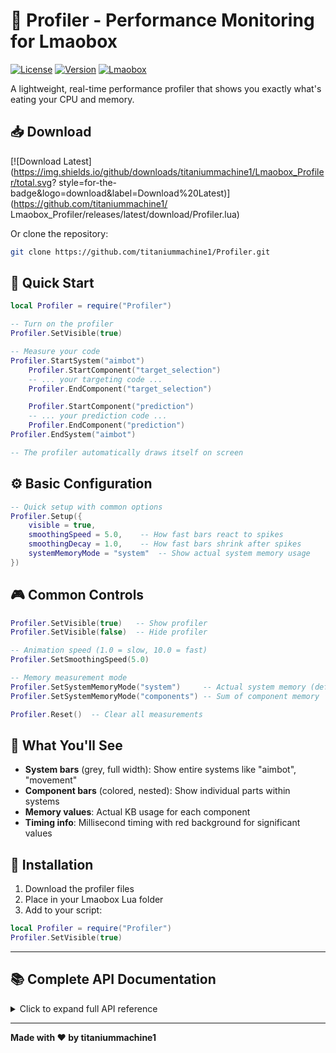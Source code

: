 # 🎯 Profiler - Performance Monitoring for Lmaobox

[![License](https://img.shields.io/badge/license-MIT-blue.svg)](LICENSE.txt)
[![Version](https://img.shields.io/badge/version-1.0.0-green.svg)](https://github.com/titaniummachine1/Profiler/releases)
[![Lmaobox](https://img.shields.io/badge/lmaobox-compatible-orange.svg)](http://lmaobox.net)

A lightweight, real-time performance profiler that shows you exactly what's eating your CPU and memory.

## 📥 Download

[![Download Latest](https://img.shields.io/github/downloads/titaniummachine1/Lmaobox_Profiler/total.svg?
style=for-the-badge&logo=download&label=Download%20Latest)](https://github.com/titaniummachine1/
Lmaobox_Profiler/releases/latest/download/Profiler.lua)

Or clone the repository:

```bash
git clone https://github.com/titaniummachine1/Profiler.git
```

## 🚀 Quick Start

```lua
local Profiler = require("Profiler")

-- Turn on the profiler
Profiler.SetVisible(true)

-- Measure your code
Profiler.StartSystem("aimbot")
    Profiler.StartComponent("target_selection")
    -- ... your targeting code ...
    Profiler.EndComponent("target_selection")

    Profiler.StartComponent("prediction")
    -- ... your prediction code ...
    Profiler.EndComponent("prediction")
Profiler.EndSystem("aimbot")

-- The profiler automatically draws itself on screen
```

## ⚙️ Basic Configuration

```lua
-- Quick setup with common options
Profiler.Setup({
    visible = true,
    smoothingSpeed = 5.0,    -- How fast bars react to spikes
    smoothingDecay = 1.0,    -- How fast bars shrink after spikes
    systemMemoryMode = "system"  -- Show actual system memory usage
})
```

## 🎮 Common Controls

```lua
Profiler.SetVisible(true)   -- Show profiler
Profiler.SetVisible(false)  -- Hide profiler

-- Animation speed (1.0 = slow, 10.0 = fast)
Profiler.SetSmoothingSpeed(5.0)

-- Memory measurement mode
Profiler.SetSystemMemoryMode("system")     -- Actual system memory (default)
Profiler.SetSystemMemoryMode("components") -- Sum of component memory

Profiler.Reset()  -- Clear all measurements
```

## 🎨 What You'll See

- **System bars** (grey, full width): Show entire systems like "aimbot", "movement"
- **Component bars** (colored, nested): Show individual parts within systems
- **Memory values**: Actual KB usage for each component
- **Timing info**: Millisecond timing with red background for significant values

## 🔧 Installation

1. Download the profiler files
2. Place in your Lmaobox Lua folder
3. Add to your script:

```lua
local Profiler = require("Profiler")
Profiler.SetVisible(true)
```

---

## 📚 Complete API Documentation

<details>
<summary>Click to expand full API reference</summary>

### Visual Settings

#### Animation Speed

Controls how fast the bars react to performance changes:

```lua
-- How fast bars grow when performance spikes
Profiler.SetSmoothingSpeed(5.0)  -- Default: 5.0
-- 1.0 = Very slow, smooth
-- 5.0 = Balanced (recommended)
-- 10.0 = Very fast, responsive

-- How fast bars shrink after spikes
Profiler.SetSmoothingDecay(1.0)  -- Default: 1.0
-- 0.5 = Very slow decay (peaks stay visible longer)
-- 1.0 = Balanced (recommended)
-- 2.0 = Fast decay (peaks disappear quickly)
```

#### Text Update Rate

Controls how often the numbers change:

```lua
Profiler.SetTextUpdateInterval(15)  -- Default: 15 frames
-- 6 = Update ~10 times per second (jittery)
-- 15 = Update 4 times per second (smooth, recommended)
-- 30 = Update 2 times per second (very stable)
```

#### Display Options

```lua
-- How many systems to show at once
Profiler.SetWindowSize(60)  -- Default: 60 frames (1 second average)
-- 30 = 0.5 second average (more reactive)
-- 60 = 1 second average (recommended)
-- 120 = 2 second average (very stable)

-- Sort order
Profiler.SetSortMode("size")     -- Biggest problems first (recommended)
Profiler.SetSortMode("static")   -- Order you measured them
Profiler.SetSortMode("reverse")  -- Smallest problems first
```

### Memory Measurement Modes

Choose how system memory is calculated:

```lua
-- Show actual system memory usage (DEFAULT)
Profiler.SetSystemMemoryMode("system")
-- System bar shows: "How much memory did this whole system actually use?"
-- Good for: Seeing true memory bounds and overhead

-- Show sum of component memory
Profiler.SetSystemMemoryMode("components")
-- System bar shows: "Sum of all component memory usage"
-- Good for: Seeing how components add up
```

**Example:**

- `"system"` mode: `aimbot 25.3KB` (actual system memory footprint)
- `"components"` mode: `aimbot 18.7KB` (sum of all aimbot components)

### Advanced Usage

#### Nested Systems

```lua
Profiler.StartSystem("main_loop")
    Profiler.StartComponent("input_processing")
    -- ... input code ...
    Profiler.EndComponent("input_processing")

    Profiler.StartSystem("aimbot")  -- Nested system
        Profiler.StartComponent("targeting")
        -- ... targeting code ...
        Profiler.EndComponent("targeting")
    Profiler.EndSystem("aimbot")
Profiler.EndSystem("main_loop")
```

#### Quick Function Timing

```lua
-- Time a single function
local result = Profiler.Time("calculations", "pathfinding", function()
    return expensive_pathfinding_function()
end)

-- Time with default system name
local result = Profiler.Time("database_query", function()
    return query_database()
end)
```

### Complete Configuration Reference

#### All Settings with Defaults

```lua
Profiler.Setup({
    -- Basic
    visible = false,                    -- Show/hide profiler

    -- Visual smoothing
    smoothingSpeed = 5.0,              -- How fast bars grow (0.1-20.0)
    smoothingDecay = 1.0,              -- How fast bars shrink (0.1-20.0)
    textUpdateInterval = 15,           -- Text update rate in frames (1-120)

    -- Display
    windowSize = 60,                   -- Averaging window in frames (1-300)
    sortMode = "size",                 -- "size", "static", "reverse"
    systemHeight = 48,                 -- Bar height in pixels
    fontSize = 12,                     -- Text size
    maxSystems = 20,                   -- Max systems to display
    textPadding = 6,                   -- Text padding in pixels

    -- Memory measurement
    systemMemoryMode = "system",       -- "system" or "components"
})
```

#### Individual Setting Functions

```lua
-- Visual
Profiler.SetSmoothingSpeed(5.0)        -- Bar growth speed
Profiler.SetSmoothingDecay(1.0)        -- Bar shrink speed
Profiler.SetTextUpdateInterval(15)     -- Text update rate

-- Display
Profiler.SetWindowSize(60)             -- Averaging window
Profiler.SetSortMode("size")           -- Sort order

-- Memory
Profiler.SetSystemMemoryMode("system") -- Memory calculation mode
```

### Performance Tips

#### For Best Results:

1. **Use descriptive names**: `"target_selection"` not `"func1"`
2. **Measure at the right level**: Don't measure every tiny function
3. **Use system grouping**: Group related components under systems
4. **Check both memory modes**: Compare `"system"` vs `"components"` modes

#### Recommended Settings:

```lua
-- For performance hunting (catch all spikes)
Profiler.Setup({
    visible = true,
    smoothingSpeed = 8.0,    -- Fast spike detection
    smoothingDecay = 0.5,    -- Slow decay (peaks stay visible)
    systemMemoryMode = "system"
})

-- For stable monitoring (smooth display)
Profiler.Setup({
    visible = true,
    smoothingSpeed = 3.0,    -- Smooth scaling
    smoothingDecay = 1.5,    -- Balanced decay
    systemMemoryMode = "components"
})
```

### Examples

#### Basic Aimbot Profiling

```lua
local Profiler = require("Profiler")
Profiler.SetVisible(true)

-- In your aimbot code
Profiler.StartSystem("aimbot")
    Profiler.StartComponent("get_targets")
    local targets = GetValidTargets()
    Profiler.EndComponent("get_targets")

    Profiler.StartComponent("calculate_angles")
    local angles = CalculateAimAngles(targets[1])
    Profiler.EndComponent("calculate_angles")

    Profiler.StartComponent("smooth_aim")
    ApplyAimSmoothing(angles)
    Profiler.EndComponent("smooth_aim")
Profiler.EndSystem("aimbot")
```

#### Multiple Systems

```lua
-- Movement system
Profiler.StartSystem("movement")
    Profiler.StartComponent("bhop")
    -- ... bhop code ...
    Profiler.EndComponent("bhop")
Profiler.EndSystem("movement")

-- ESP system
Profiler.StartSystem("esp")
    Profiler.StartComponent("player_esp")
    -- ... player ESP code ...
    Profiler.EndComponent("player_esp")
Profiler.EndSystem("esp")
```

</details>

---

**Made with ❤️ by titaniummachine1**
